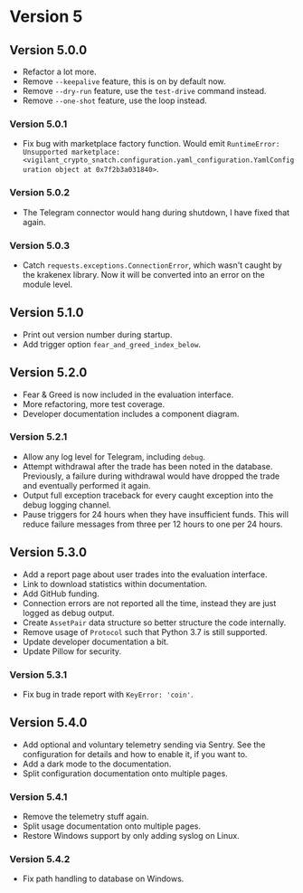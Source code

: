 # Version 5

## Version 5.0.0

- Refactor a lot more.
- Remove `--keepalive` feature, this is on by default now.
- Remove `--dry-run` feature, use the `test-drive` command instead.
- Remove `--one-shot` feature, use the loop instead.

### Version 5.0.1

- Fix bug with marketplace factory function. Would emit `RuntimeError: Unsupported marketplace: <vigilant_crypto_snatch.configuration.yaml_configuration.YamlConfiguration object at 0x7f2b3a031840>`.

### Version 5.0.2

- The Telegram connector would hang during shutdown, I have fixed that again.

### Version 5.0.3

- Catch `requests.exceptions.ConnectionError`, which wasn't caught by the krakenex library. Now it will be converted into an error on the module level.

## Version 5.1.0

- Print out version number during startup.
- Add trigger option `fear_and_greed_index_below`.

## Version 5.2.0

- Fear & Greed is now included in the evaluation interface.
- More refactoring, more test coverage.
- Developer documentation includes a component diagram.

### Version 5.2.1

- Allow any log level for Telegram, including `debug`.
- Attempt withdrawal after the trade has been noted in the database. Previously, a failure during withdrawal would have dropped the trade and eventually performed it again.
- Output full exception traceback for every caught exception into the debug logging channel.
- Pause triggers for 24 hours when they have insufficient funds. This will reduce failure messages from three per 12 hours to one per 24 hours.

## Version 5.3.0

- Add a report page about user trades into the evaluation interface.
- Link to download statistics within documentation.
- Add GitHub funding.
- Connection errors are not reported all the time, instead they are just logged as debug output.
- Create `AssetPair` data structure so better structure the code internally.
- Remove usage of `Protocol` such that Python 3.7 is still supported.
- Update developer documentation a bit.
- Update Pillow for security.

### Version 5.3.1

- Fix bug in trade report with `KeyError: 'coin'`.

## Version 5.4.0

- Add optional and voluntary telemetry sending via Sentry. See the configuration for details and how to enable it, if you want to.
- Add a dark mode to the documentation.
- Split configuration documentation onto multiple pages.

### Version 5.4.1

- Remove the telemetry stuff again.
- Split usage documentation onto multiple pages.
- Restore Windows support by only adding syslog on Linux.

### Version 5.4.2

- Fix path handling to database on Windows.